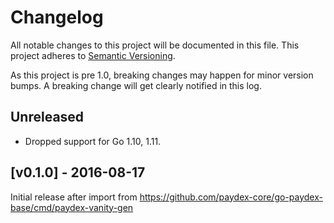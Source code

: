 # Changelog

All notable changes to this project will be documented in this
file.  This project adheres to [Semantic Versioning](http://semver.org/).

As this project is pre 1.0, breaking changes may happen for minor version
bumps.  A breaking change will get clearly notified in this log.

## Unreleased

- Dropped support for Go 1.10, 1.11.

## [v0.1.0] - 2016-08-17

Initial release after import from https://github.com/paydex-core/go-paydex-base/cmd/paydex-vanity-gen

[Unreleased]: https://github.com/paydex-core/paydex-go/compare/paydex-vanity-gen-v0.1.0...master
